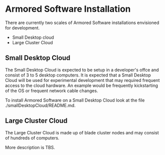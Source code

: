 Armored Software Installation
=============================

There are currently two scales of Armored Software installations envisioned for development.
- Small Desktop cloud
- Large Cluster Cloud 

Small Desktop Cloud
-------------------
The Small Desktop Cloud is expected to be setup in a developer's offce and
consist of 3 to 5 desktop computers. It is expected that a Small Desktop Cloud
will be used for experimental development that may required frequent access
to the cloud hardware. An example would be frequently kickstarting of the OS or
frequent network cable changes.

To install Armored Software on a Small Desktop Cloud look at the file ./smallDesktopCloud/README.md.

Large Cluster Cloud
-------------------
The Large Cluster Cloud is made up of blade cluster nodes and may consist of hundreds of computers.

More description is TBS.